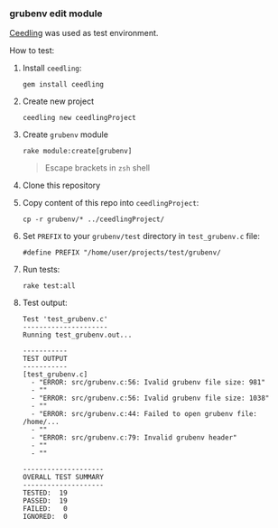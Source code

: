 ### grubenv edit module

[Ceedling](http://www.throwtheswitch.org/ceedling/) was used as test
environment.

How to test:

1. Install `ceedling`:

    ```
    gem install ceedling
    ```

2. Create new project

    ```
    ceedling new ceedlingProject
    ```

3. Create `grubenv` module

    ```
    rake module:create[grubenv]
    ```

    > Escape brackets in `zsh` shell

4. Clone this repository

5. Copy content of this repo into `ceedlingProject`:

    ```
    cp -r grubenv/* ../ceedlingProject/
    ```

6. Set `PREFIX` to your `grubenv/test` directory in `test_grubenv.c` file:

    ```
    #define PREFIX "/home/user/projects/test/grubenv/
    ```

7. Run tests:

    ```
    rake test:all
    ```

8. Test output:

    ```
    Test 'test_grubenv.c'
    ---------------------
    Running test_grubenv.out...

    -----------
    TEST OUTPUT
    -----------
    [test_grubenv.c]
      - "ERROR: src/grubenv.c:56: Ivalid grubenv file size: 981"
      - ""
      - "ERROR: src/grubenv.c:56: Ivalid grubenv file size: 1038"
      - ""
      - "ERROR: src/grubenv.c:44: Failed to open grubenv file: /home/...
      - ""
      - "ERROR: src/grubenv.c:79: Invalid grubenv header"
      - ""
      - ""

    --------------------
    OVERALL TEST SUMMARY
    --------------------
    TESTED:  19
    PASSED:  19
    FAILED:   0
    IGNORED:  0
    ```
